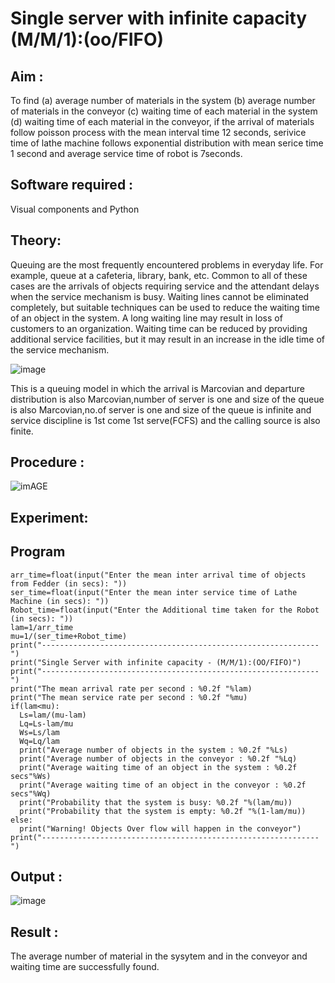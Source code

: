 # Single server with infinite capacity (M/M/1):(oo/FIFO)
## Aim :
To find (a) average number of materials in the system (b) average number of materials in the conveyor (c) waiting time of each material in the system (d) waiting time of each material in the conveyor, if the arrival  of materials follow poisson process with the mean interval time 12 seconds, serivice time of lathe machine follows exponential distribution with mean serice time 1 second and average service time of robot is 7seconds.

## Software required :
Visual components and Python

## Theory:
Queuing are the most frequently encountered problems in everyday life. For example, queue at a cafeteria, library, bank, etc. Common to all of these cases are the arrivals of objects requiring service and the attendant delays when the service mechanism is busy. Waiting lines cannot be eliminated completely, but suitable techniques can be used to reduce the waiting time of an object in the system. A long waiting line may result in loss of customers to an organization. Waiting time can be reduced by providing additional service facilities, but it may result in an increase in the idle time of the service mechanism.

![image](1.png)

This is a queuing model in which the arrival is Marcovian and departure distribution is also Marcovian,number of server is one and size of the queue is also Marcovian,no.of server is one and size of the queue is infinite and service discipline is 1st come 1st serve(FCFS) and the calling source is also finite.

## Procedure :

![imAGE](2.png)



## Experiment:


 
## Program
```
arr_time=float(input("Enter the mean inter arrival time of objects from Fedder (in secs): "))
ser_time=float(input("Enter the mean inter service time of Lathe Machine (in secs): "))
Robot_time=float(input("Enter the Additional time taken for the Robot (in secs): "))
lam=1/arr_time
mu=1/(ser_time+Robot_time)
print("--------------------------------------------------------------")
print("Single Server with infinite capacity - (M/M/1):(OO/FIFO)")
print("--------------------------------------------------------------")
print("The mean arrival rate per second : %0.2f "%lam)
print("The mean service rate per second : %0.2f "%mu)
if(lam<mu):
  Ls=lam/(mu-lam)
  Lq=Ls-lam/mu
  Ws=Ls/lam
  Wq=Lq/lam
  print("Average number of objects in the system : %0.2f "%Ls)
  print("Average number of objects in the conveyor : %0.2f "%Lq)
  print("Average waiting time of an object in the system : %0.2f secs"%Ws)
  print("Average waiting time of an object in the conveyor : %0.2f secs"%Wq)
  print("Probability that the system is busy: %0.2f "%(lam/mu))
  print("Probability that the system is empty: %0.2f "%(1-lam/mu))
else:
  print("Warning! Objects Over flow will happen in the conveyor")
print("--------------------------------------------------------------")
```

## Output :
![image](https://github.com/Kirupanandhan/Single-server-infinite-capacity---Markov-Model/assets/94386222/19458630-91ea-4a3a-91b0-bd7dd7d1ee3c)


## Result :
The average number of material in the sysytem and in the conveyor and waiting time are successfully found.


